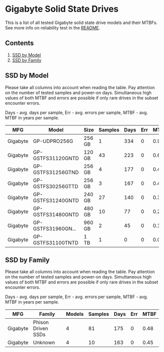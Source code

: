 Gigabyte Solid State Drives
===========================

This is a list of all tested Gigabyte solid state drive models and their MTBFs. See
more info on reliability test in the [README](https://github.com/linuxhw/SMART).

Contents
--------

1. [ SSD by Model  ](#ssd-by-model)
2. [ SSD by Family ](#ssd-by-family)

SSD by Model
------------

Please take all columns into account when reading the table. Pay attention on the
number of tested samples and power-on days. Simultaneous high values of both MTBF
and errors are possible if only rare drives in the subset encounter errors.

Days - avg. days per sample,
Err  - avg. errors per sample,
MTBF - avg. MTBF in years per sample.

| MFG       | Model              | Size   | Samples | Days  | Err   | MTBF |
|-----------|--------------------|--------|---------|-------|-------|------|
| Gigabyte  | GP-UDPRO256G       | 256 GB | 1       | 334   | 0     | 0.92   |
| Gigabyte  | GP-GSTFS31120GNTD  | 120 GB | 43      | 223   | 0     | 0.61   |
| Gigabyte  | GP-GSTFS31256GTND  | 256 GB | 4       | 177   | 0     | 0.48   |
| Gigabyte  | GP-GSTFS30256GTTD  | 256 GB | 3       | 167   | 0     | 0.46   |
| Gigabyte  | GP-GSTFS31240GNTD  | 240 GB | 27      | 140   | 0     | 0.39   |
| Gigabyte  | GP-GSTFS31480GNTD  | 480 GB | 10      | 77    | 0     | 0.21   |
| Gigabyte  | GP-GSTFS31960GN... | 960 GB | 2       | 45    | 0     | 0.12   |
| Gigabyte  | GP-GSTFS31100TNTD  | 1 TB   | 1       | 0     | 0     | 0.00   |

SSD by Family
-------------

Please take all columns into account when reading the table. Pay attention on the
number of tested samples and power-on days. Simultaneous high values of both MTBF
and errors are possible if only rare drives in the subset encounter errors.

Days - avg. days per sample,
Err  - avg. errors per sample,
MTBF - avg. MTBF in years per sample.

| MFG       | Family                 | Models | Samples | Days  | Err   | MTBF |
|-----------|------------------------|--------|---------|-------|-------|------|
| Gigabyte  | Phison Driven SSDs     | 4      | 81      | 175   | 0     | 0.48   |
| Gigabyte  | Unknown                | 4      | 10      | 163   | 0     | 0.45   |
